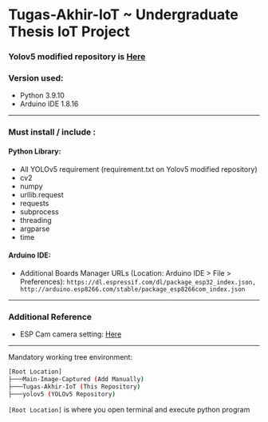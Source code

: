 # Tugas-Akhir-IoT ~ Undergraduate Thesis IoT Project

###  Yolov5 modified repository is [Here](https://github.com/Alberto0150/yolov5)

### Version used:
- Python 3.9.10  
- Arduino IDE 1.8.16

--- 
### Must install / include : 
#### Python Library:
- All YOLOv5 requirement (requirement.txt on Yolov5 modified repository) 
- cv2
- numpy 
- urllib.request
- requests
- subprocess
- threading
- argparse
- time

#### Arduino IDE:
- Additional Boards Manager URLs (Location: Arduino IDE > File > Preferences): 
``` https://dl.espressif.com/dl/package_esp32_index.json, http://arduino.esp8266.com/stable/package_esp8266com_index.json ```

---
### Additional Reference
- ESP Cam camera setting: [Here](https://randomnerdtutorials.com/esp32-cam-ov2640-camera-settings/)

---
Mandatory working tree environment:
```bash
[Root Location]
├───Main-Image-Captured (Add Manually)
├───Tugas-Akhir-IoT (This Repository)
├───yolov5 (YOLOv5 Repository)
```

```[Root Location]``` is where you open terminal and execute python program
